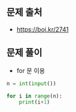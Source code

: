 ## 문제 출처

- https://boj.kr/2741

## 문제 풀이

- for 문 이용

```python
n = int(input())

for i in range(n):
    print(i+1)
```

